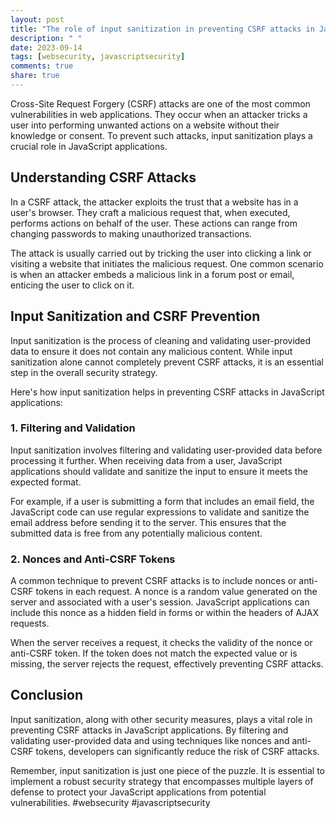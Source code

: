 ```yaml
---
layout: post
title: "The role of input sanitization in preventing CSRF attacks in JavaScript applications"
description: " "
date: 2023-09-14
tags: [websecurity, javascriptsecurity]
comments: true
share: true
---
```


Cross-Site Request Forgery (CSRF) attacks are one of the most common vulnerabilities in web applications. They occur when an attacker tricks a user into performing unwanted actions on a website without their knowledge or consent. To prevent such attacks, input sanitization plays a crucial role in JavaScript applications.

## Understanding CSRF Attacks

In a CSRF attack, the attacker exploits the trust that a website has in a user's browser. They craft a malicious request that, when executed, performs actions on behalf of the user. These actions can range from changing passwords to making unauthorized transactions.

The attack is usually carried out by tricking the user into clicking a link or visiting a website that initiates the malicious request. One common scenario is when an attacker embeds a malicious link in a forum post or email, enticing the user to click on it.

## Input Sanitization and CSRF Prevention

Input sanitization is the process of cleaning and validating user-provided data to ensure it does not contain any malicious content. While input sanitization alone cannot completely prevent CSRF attacks, it is an essential step in the overall security strategy.

Here's how input sanitization helps in preventing CSRF attacks in JavaScript applications:

### 1. Filtering and Validation

Input sanitization involves filtering and validating user-provided data before processing it further. When receiving data from a user, JavaScript applications should validate and sanitize the input to ensure it meets the expected format.

For example, if a user is submitting a form that includes an email field, the JavaScript code can use regular expressions to validate and sanitize the email address before sending it to the server. This ensures that the submitted data is free from any potentially malicious content.

### 2. Nonces and Anti-CSRF Tokens

A common technique to prevent CSRF attacks is to include nonces or anti-CSRF tokens in each request. A nonce is a random value generated on the server and associated with a user's session. JavaScript applications can include this nonce as a hidden field in forms or within the headers of AJAX requests.

When the server receives a request, it checks the validity of the nonce or anti-CSRF token. If the token does not match the expected value or is missing, the server rejects the request, effectively preventing CSRF attacks.

## Conclusion

Input sanitization, along with other security measures, plays a vital role in preventing CSRF attacks in JavaScript applications. By filtering and validating user-provided data and using techniques like nonces and anti-CSRF tokens, developers can significantly reduce the risk of CSRF attacks.

Remember, input sanitization is just one piece of the puzzle. It is essential to implement a robust security strategy that encompasses multiple layers of defense to protect your JavaScript applications from potential vulnerabilities. #websecurity #javascriptsecurity